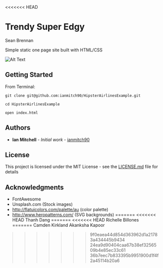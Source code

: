 <<<<<<< HEAD
# Trendy Super Edgy 
Sean Brennan

Simple static one page site built with HTML/CSS

![Alt Text](https://thumbs.gfycat.com/UnluckyAggressiveEskimodog-size_restricted.gif)

## Getting Started

From Terminal:

```
git clone git@github.com:ianmitch90/HipsterAirlinesExample.git

cd HipsterAirlinesExample

open index.html
```




## Authors

* **Ian Mitchell** - *Initial work* - [ianmitch90](https://github.com/ianmitch90)


## License

This project is licensed under the MIT License - see the [LICENSE.md](LICENSE.md) file for details

## Acknowledgments

* FontAwesome
* Unsplash.com (Stock images)
* http://flatuicolors.com/palette/au (color palette)
* http://www.heropatterns.com/ (SVG backgrounds)
=======
<<<<<<< HEAD
Thanh Dang
=======
<<<<<<< HEAD
Richelle Billones
=======
Camden Kirkland
Akanksha Kapoor
>>>>>>> 9f0eaea44d854d363962d1a21783a434445b9434
>>>>>>> 24ea9d90404caa67b38ef3256509b4e85ec33c61
>>>>>>> 36b7eec7b833395b9951900d1f4f2a45114b20a6
